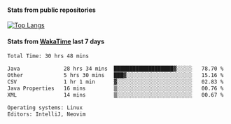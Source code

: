 #### Stats from public repositories

[![Top Langs](https://github-readme-stats.vercel.app/api/top-langs/?username=hyoghurt&layout=compact&exclude_repo=multiserver,docker_compose&langs_count=6)](https://github.com/anuraghazra/github-readme-stats)

#### Stats from [WakaTime](https://wakatime.com/@hyoghurt) last 7 days
<!--START_SECTION:waka-->

```txt
Total Time: 30 hrs 48 mins

Java              28 hrs 34 mins  ███████████████████▓░░░░░   78.70 %
Other             5 hrs 30 mins   ███▓░░░░░░░░░░░░░░░░░░░░░   15.16 %
CSV               1 hr 1 min      ▓░░░░░░░░░░░░░░░░░░░░░░░░   02.83 %
Java Properties   16 mins         ▒░░░░░░░░░░░░░░░░░░░░░░░░   00.76 %
XML               14 mins         ▒░░░░░░░░░░░░░░░░░░░░░░░░   00.67 %

Operating systems: Linux
Editors: IntelliJ, Neovim
```

<!--END_SECTION:waka-->
